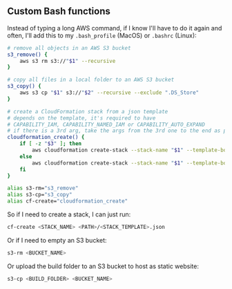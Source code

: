 ## Custom Bash functions

Instead of typing a long AWS command, if I know I'll have to do it again and often, I'll add this to my `.bash_profile` (MacOS) or `.bashrc` (Linux):
```bash
# remove all objects in an AWS S3 bucket
s3_remove() {
    aws s3 rm s3://"$1" --recursive
}

# copy all files in a local folder to an AWS S3 bucket
s3_copy() {
    aws s3 cp "$1" s3://"$2" --recursive --exclude ".DS_Store"
}

# create a CloudFormation stack from a json template
# depends on the template, it's required to have
# CAPABILITY_IAM, CAPABILITY_NAMED_IAM or CAPABILITY_AUTO_EXPAND
# if there is a 3rd arg, take the args from the 3rd one to the end as parameters
cloudformation_create() {
    if [ -z "$3" ]; then
        aws cloudformation create-stack --stack-name "$1" --template-body file://"$2" --capabilities CAPABILITY_IAM
    else
        aws cloudformation create-stack --stack-name "$1" --template-body file://"$2" --parameters "${@:3}" --capabilities CAPABILITY_IAM
    fi
}

alias s3-rm="s3_remove"
alias s3-cp="s3_copy"
alias cf-create="cloudformation_create"
```
So if I need to create a stack, I can just run:
```bash
cf-create <STACK_NAME> <PATH>/<STACK_TEMPLATE>.json
```
Or if I need to empty an S3 bucket:
```bash
s3-rm <BUCKET_NAME>
```
Or upload the build folder to an S3 bucket to host as static website:
```bash
s3-cp <BUILD_FOLDER> <BUCKET_NAME>
```
